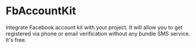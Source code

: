 # FbAccountKit

Integrate Facebook account kit with your project. It will allow you to get registered via phone or email verification without any bundle SMS service. It's free. 
